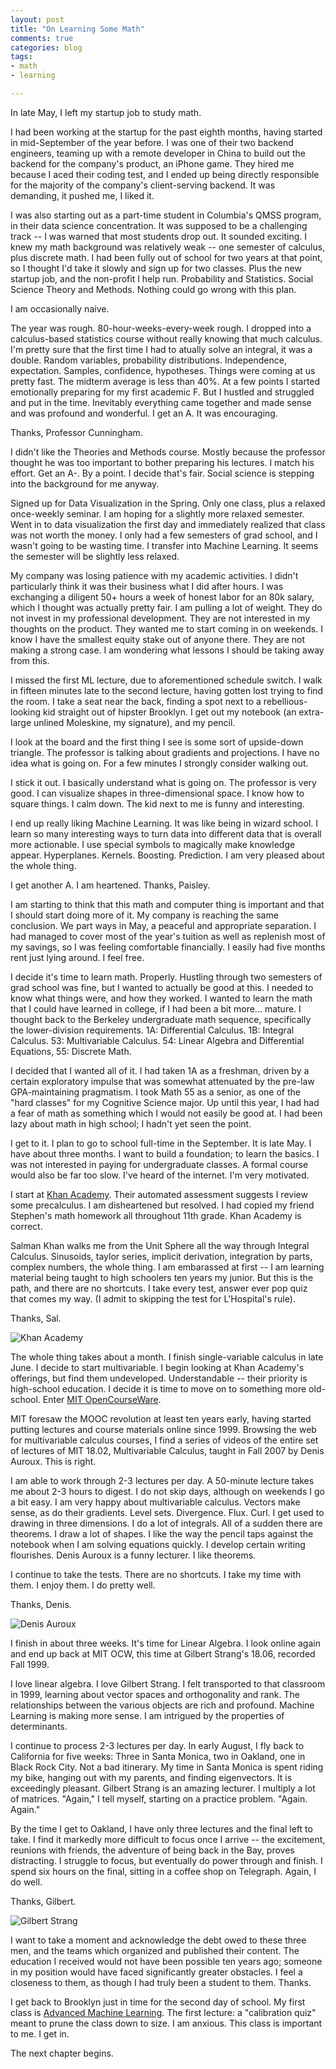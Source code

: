 ```yaml
---
layout: post
title: "On Learning Some Math"
comments: true
categories: blog
tags:
- math
- learning

---
```


In late May, I left my startup job to study math.

I had been working at the startup for the past eighth months, having started in mid-September of the year before. I was one of their two backend engineers, teaming up with a remote developer in China to build out the backend for the company's product, an iPhone game. They hired me because I aced their coding test, and I ended up being directly responsible for the majority of the company's client-serving backend. It was demanding, it pushed me, I liked it.

I was also starting out as a part-time student in Columbia's QMSS program, in their data science concentration. It was supposed to be a challenging track -- I was warned that most students drop out. It sounded exciting. I knew my math background was relatively weak -- one semester of calculus, plus discrete math. I had been fully out of school for two years at that point, so I thought I'd take it slowly and sign up for two classes. Plus the new startup job, and the non-profit I help run. Probability and Statistics. Social Science Theory and Methods. Nothing could go wrong with this plan.

I am occasionally naive.

The year was rough. 80-hour-weeks-every-week rough. I dropped into a calculus-based statistics course without really knowing that much calculus. I'm pretty sure that the first time I had to atually solve an integral, it was a double. Random variables, probability distributions. Independence, expectation. Samples, confidence, hypotheses. Things were coming at us pretty fast. The midterm average is less than 40%. At a few points I started emotionally preparing for my first academic F. But I hustled and struggled and put in the time. Inevitably everything came together and made sense and was profound and wonderful. I get an A. It was encouraging.

Thanks, Professor Cunningham.

I didn't like the Theories and Methods course. Mostly because the professor thought he was too important to bother preparing his lectures. I match his effort. Get an A-. By a point. I decide that's fair. Social science is stepping into the background for me anyway.

Signed up for Data Visualization in the Spring. Only one class, plus a relaxed once-weekly seminar. I am hoping for a slightly more relaxed semester. Went in to data visualization the first day and immediately realized that class was not worth the money. I only had a few semesters of grad school, and I wasn't going to be wasting time. I transfer into Machine Learning. It seems the semester will be slightly less relaxed.

My company was losing patience with my academic activities. I didn't particularly think it was their business what I did after hours. I was exchanging a diligent 50+ hours a week of honest labor for an 80k salary, which I thought was actually pretty fair. I am pulling a lot of weight. They do not invest in my professional development. They are not interested in my thoughts on the product. They wanted me to start coming in on weekends. I know I have the smallest equity stake out of anyone there. They are not making a strong case. I am wondering what lessons I should be taking away from this.

I missed the first ML lecture, due to aforementioned schedule switch. I walk in fifteen minutes late to the second lecture, having gotten lost trying to find the room. I take a seat near the back, finding a spot next to a rebellious-looking kid straight out of hipster Brooklyn. I get out my notebook (an extra-large unlined Moleskine, my signature), and my pencil.

I look at the board and the first thing I see is some sort of upside-down triangle. The professor is talking about gradients and projections. I have no idea what is going on. For a few minutes I strongly consider walking out.

I stick it out. I basically understand what is going on. The professor is very good. I can visualize shapes in three-dimensional space. I know how to square things. I calm down. The kid next to me is funny and interesting.

I end up really liking Machine Learning. It was like being in wizard school. I learn so many interesting ways to turn data into different data that is overall more actionable. I use special symbols to magically make knowledge appear. Hyperplanes. Kernels. Boosting. Prediction. I am very pleased about the whole thing.

I get another A. I am heartened. Thanks, Paisley.

I am starting to think that this math and computer thing is important and that I should start doing more of it. My company is reaching the same conclusion. We part ways in May, a peaceful and appropriate separation. I had managed to cover most of the year's tuition as well as replenish most of my savings, so I was feeling comfortable financially. I easily had five months rent just lying around. I feel free.

I decide it's time to learn math. Properly. Hustling through two semesters of grad school was fine, but I wanted to actually be good at this. I needed to know what things were, and how they worked. I wanted to learn the math that I could have learned in college, if I had been a bit more... mature. I thought back to the Berkeley undergraduate math sequence, specifically the lower-division requirements. 1A: Differential Calculus. 1B: Integral Calculus. 53: Multivariable Calculus. 54: Linear Algebra and Differential Equations, 55: Discrete Math.

I decided that I wanted all of it. I had taken 1A as a freshman, driven by a certain exploratory impulse that was somewhat attenuated by the pre-law GPA-maintaining pragmatism. I took Math 55 as a senior, as one of the "hard classes" for my Cognitive Science major. Up until this year, I had had a fear of math as something which I would not easily be good at. I had been lazy about math in high school; I hadn't yet seen the point.

I get to it. I plan to go to school full-time in the September. It is late May. I have about three months. I want to build a foundation; to learn the basics. I was not interested in paying for undergraduate classes. A formal course would also be far too slow. I've heard of the internet. I'm very motivated.

I start at [Khan Academy](https://www.khanacademy.org/). Their automated assessment suggests I review some precalculus. I am disheartened but resolved. I had copied my friend Stephen's math homework all throughout 11th grade. Khan Academy is correct.

Salman Khan walks me from the Unit Sphere all the way through Integral Calculus. Sinusoids, taylor series, implicit derivation, integration by parts, complex numbers, the whole thing. I am embarassed at first -- I am learning material being taught to high schoolers ten years my junior. But this is the path, and there are no shortcuts. I take every test, answer ever pop quiz that comes my way. (I admit to skipping the test for L'Hospital's rule).

Thanks, Sal.

![Khan Academy](https://s3.amazonaws.com/kronosapiens.github.io/images/khan.png)

The whole thing takes about a month. I finish single-variable calculus in late June. I decide to start multivariable. I begin looking at Khan Academy's offerings, but find them undeveloped. Understandable -- their priority is high-school education. I decide it is time to move on to something more old-school. Enter [MIT OpenCourseWare](http://ocw.mit.edu/index.htm).

MIT foresaw the MOOC revolution at least ten years early, having started putting lectures and course materials online since 1999. Browsing the web for multivariable calculus courses, I find a series of videos of the entire set of lectures of MIT 18.02, Multivariable Calculus, taught in Fall 2007 by Denis Auroux. This is right.

I am able to work through 2-3 lectures per day. A 50-minute lecture takes me about 2-3 hours to digest. I do not skip days, although on weekends I go a bit easy. I am very happy about multivariable calculus. Vectors make sense, as do their gradients. Level sets. Divergence. Flux. Curl. I get used to drawing in three dimensions. I do a lot of integrals. All of a sudden there are theorems. I draw a lot of shapes. I like the way the pencil taps against the notebook when I am solving equations quickly. I develop certain writing flourishes. Denis Auroux is a funny lecturer. I like theorems.

I continue to take the tests. There are no shortcuts. I take my time with them. I enjoy them. I do pretty well.

Thanks, Denis.

![Denis Auroux](https://s3.amazonaws.com/kronosapiens.github.io/images/auroux.png)

I finish in about three weeks. It's time for Linear Algebra. I look online again and end up back at MIT OCW, this time at Gilbert Strang's 18.06, recorded Fall 1999.

I love linear algebra. I love Gilbert Strang. I felt transported to that classroom in 1999, learning about vector spaces and orthogonality and rank. The relationships between the various objects are rich and profound. Machine Learning is making more sense. I am intrigued by the properties of determinants.

I continue to process 2-3 lectures per day. In early August, I fly back to California for five weeks: Three in Santa Monica, two in Oakland, one in Black Rock City. Not a bad itinerary. My time in Santa Monica is spent riding my bike, hanging out with my parents, and finding eigenvectors. It is exceedingly pleasant. Gilbert Strang is an amazing lecturer. I multiply a lot of matrices. "Again," I tell myself, starting on a practice problem. "Again. Again."

By the time I get to Oakland, I have only three lectures and the final left to take. I find it markedly more difficult to focus once I arrive -- the excitement, reunions with friends, the adventure of being back in the Bay, proves distracting. I struggle to focus, but eventually do power through and finish. I spend six hours on the final, sitting in a coffee shop on Telegraph. Again, I do well.

Thanks, Gilbert.

![Gilbert Strang](https://s3.amazonaws.com/kronosapiens.github.io/images/strang.png)

I want to take a moment and acknowledge the debt owed to these three men, and the teams which organized and published their content. The education I received would not have been possible ten years ago; someone in my position would have faced significantly greater obstacles. I feel a closeness to them, as though I had truly been a student to them. Thanks.

I get back to Brooklyn just in time for the second day of school. My first class is [Advanced Machine Learning](http://www.cs.columbia.edu/~djhsu/coms4772-f15/). The first lecture: a "calibration quiz" meant to prune the class down to size. I am anxious. This class is important to me. I get in.

 The next chapter begins.













